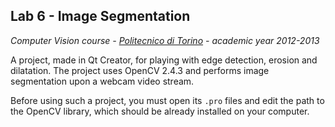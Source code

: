 ## Lab 6 - Image Segmentation

*Computer Vision course - [Politecnico di Torino](http://www.polito.it) - academic year 2012-2013*

A project, made in Qt Creator, for playing with edge detection, erosion and dilatation. The project uses OpenCV 2.4.3 and performs image segmentation upon a webcam video stream.

Before using such a project, you must open its `.pro` files and edit the path to the OpenCV library, which should be already installed on your computer. 
